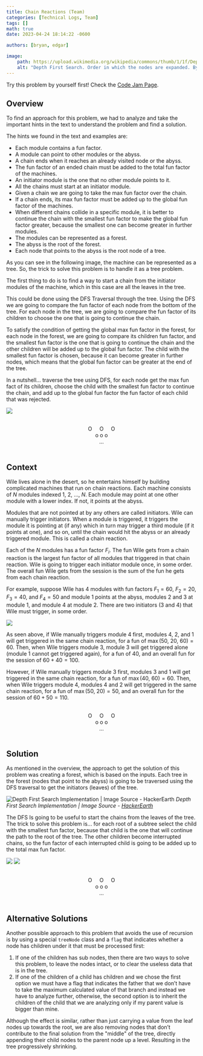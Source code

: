 ```yaml
---
title: Chain Reactions (Team)
categories: [Technical Logs, Team]
tags: []
math: true
date: 2023-04-24 18:14:22 -0600

authors: [bryan, edgar]

image:
    path: https://upload.wikimedia.org/wikipedia/commons/thumb/1/1f/Depth-first-tree.svg/1200px-Depth-first-tree.svg.png
    alt: "Depth First Search. Order in which the nodes are expanded. By: Alexander Drichel (https://commons.wikimedia.org/wiki/User:Alexander_Drichel)."
---
```


Try this problem by yourself first! Check the [Code Jam Page](https://codingcompetitions.withgoogle.com/codejam/round/0000000000876ff1/0000000000a45ef7).

## Overview

To find an approach for this problem, we had to analyze and take the important hints in the text to understand the problem and find a solution. 

The hints we found in the text and examples are: 

- Each module contains a fun factor. 
- A module can point to other modules or the abyss. 
- A chain ends when it reaches an already visited node or the abyss. 
- The fun factor of an ended chain must be added to the total fun factor of the machines.  
- An initiator module is the one that no other module points to it. 
- All the chains must start at an initiator module. 
- Given a chain we are going to take the max fun factor over the chain. 
- If a chain ends, its max fun factor must be added up to the global fun factor of the machines. 
- When different chains collide in a specific module, it is better to continue the chain with the smallest fun factor to make the global fun factor greater, because the smallest one can become greater in further modules. 
- The modules can be represented as a forest. 
- The abyss is the root of the forest. 
- Each node that points to the abyss is the root node of a tree. 

As you can see in the following image, the machine can be represented as a tree. So, the trick to solve this problem is to handle it as a tree problem. 

The first thing to do is to find a way to start a chain from the initiator modules of the machine, which in this case are all the leaves in the tree.  

This could be done using the DFS Traversal through the tree. Using the DFS we are going to compare the fun factor of each node from the bottom of the tree. For each node in the tree, we are going to compare the fun factor of its children to choose the one that is going to continue the chain. 

To satisfy the condition of getting the global max fun factor in the forest, for each node in the forest, we are going to compare its children fun factor, and the smallest fun factor is the one that is going to continue the chain and the other children will be added up to the global fun factor. The child with the smallest fun factor is chosen, because it can become greater in further nodes, which means that the global fun factor can be greater at the end of the tree. 

In a nutshell... traverse the tree using DFS, for each node get the max fun fact of its children, choose the child with the smallest fun factor to continue the chain, and add up to the global fun factor the fun factor of each child that was rejected.

![](/assets/posts_assets/2023-04-20-chain-reactions-team/chain-1-overview.jpeg)

<br>
<div style="text-align: center;">O &nbsp; &nbsp; O &nbsp; &nbsp; O</div>
<div style="text-align: center;">o o o</div>
<div style="text-align: center;">...</div>
<br>

## Context

Wile lives alone in the desert, so he entertains himself by building complicated machines that run on chain reactions. Each machine consists of $N$ modules indexed $1,\ 2,\ \ldots,\ N$. Each module may point at one other module with a lower index. If not, it points at the abyss.

Modules that are not pointed at by any others are called initiators. Wile can manually trigger initiators. When a module is triggered, it triggers the module it is pointing at (if any) which in turn may trigger a third module (if it points at one), and so on, until the chain would hit the abyss or an already triggered module. This is called a chain reaction. 

Each of the $N$ modules has a fun factor $F_i$. The fun Wile gets from a chain reaction is the largest fun factor of all modules that triggered in that chain reaction. Wile is going to trigger each initiator module once, in some order. The overall fun Wile gets from the session is the sum of the fun he gets from each chain reaction. 

For example, suppose Wile has 4 modules with fun factors $F_1=60$, $F_2=20$, $F_3=40$, and $F_4=50$ and module 1 points at the abyss, modules 2 and 3 at module 1, and module 4 at module 2. There are two initiators (3 and 4) that Wile must trigger, in some order.

![](/assets/posts_assets/2023-04-20-chain-reactions-team/chain-2-context.png)

As seen above, if Wile manually triggers module 4 first, modules 4, 2, and 1 will get triggered in the same chain reaction, for a fun of $\max(50,\ 20,\ 60)=60$. Then, when Wile triggers module 3, module 3 will get triggered alone (module 1 cannot get triggered again), for a fun of 40, and an overall fun for the session of $60+40=100$. 

However, if Wile manually triggers module 3 first, modules 3 and 1 will get triggered in the same chain reaction, for a fun of $\max(40,\ 60)=60$. Then, when Wile triggers module 4, modules 4 and 2 will get triggered in the same chain reaction, for a fun of $\max(50,\ 20)=50$, and an overall fun for the session of $60+50=110$. 

<br>
<div style="text-align: center;">O &nbsp; &nbsp; O &nbsp; &nbsp; O</div>
<div style="text-align: center;">o o o</div>
<div style="text-align: center;">...</div>
<br>

## Solution

As mentioned in the overview, the approach to get the solution of this problem was creating a forest, which is based on the inputs. Each tree in the forest (nodes that point to the abyss) is going to be traversed using the DFS traversal to get the initiators (leaves) of the tree. 

![Depth First Search Implementation \| Image Source - HackerEarth](https://he-s3.s3.amazonaws.com/media/uploads/9fa1119.jpg)
_Depth First Search Implementation | Image Source - [HackerEarth](https://he-s3.s3.amazonaws.com/media/uploads/9fa1119.jpg)_

The DFS Is going to be useful to start the chains from the leaves of the tree. The trick to solve this problem is... for each root of a subtree select the child with the smallest fun factor, because that child is the one that will continue the path to the root of the tree. The other children become interrupted chains, so the fun factor of each interrupted child is going to be added up to the total max fun factor. 

![](/assets/posts_assets/2023-04-20-chain-reactions-team/chain-3-solution.jpeg)
![](/assets/posts_assets/2023-04-20-chain-reactions-team/chain-4-solution.jpeg)

<br>
<div style="text-align: center;">O &nbsp; &nbsp; O &nbsp; &nbsp; O</div>
<div style="text-align: center;">o o o</div>
<div style="text-align: center;">...</div>
<br>

## Alternative Solutions

Another possible approach to this problem that avoids the use of recursion is by using a special `treeNode` class and a `flag` that indicates whether a node has children under it that must be processed first: 

1. If one of the children has sub nodes, then there are two ways to solve this problem, to leave the nodes intact, or to clear the useless data that is in the tree. 
1. If one of the children of a child has children and we chose the first option we must have a flag that indicates the father that we don’t have to take the maximum calculated value of that branch and instead we have to analyze further, otherwise, the second option is to inherit the children of the child that we are analyzing only if my parent value is bigger than mine. 

Although the effect is similar, rather than just carrying a value from the leaf nodes up towards the root, we are also removing nodes that don’t contribute to the final solution from the "middle" of the tree, directly appending their child nodes to the parent node up a level. Resulting in the tree progressively shrinking.

